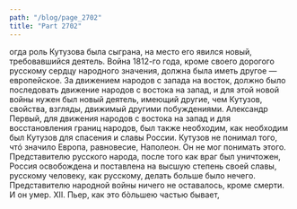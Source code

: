 ```yaml
---
path: "/blog/page_2702"
title: "Part 2702"
---
```


огда роль Кутузова была сыграна, на место его явился новый, требовавшийся деятель.
Война 1812-го года, кроме своего дорогого русскому сердцу народного значения, должна была иметь другое — европейское.
За движением народов с запада на восток, должно было последовать движение народов с востока на запад, и для этой новой войны нужен был новый деятель, имеющий другие, чем Кутузов, свойства, взгляды, движимый другими побуждениями.
Александр Первый, для движения народов с востока на запад и для восстановления границ народов, был также необходим, как необходим был Кутузов для спасения и славы России.
Кутузов не понимал того, чтó значило Европа, равновесие, Наполеон. Он не мог понимать этого. Представителю русского народа, после того как враг был уничтожен, Россия освобождена и поставлена на высшую степень своей славы, русскому человеку, как русскому, делать больше было нечего. Представителю народной войны ничего не оставалось, кроме смерти. И он умер.
XII.
Пьер, как это бòльшею частью бывает,
